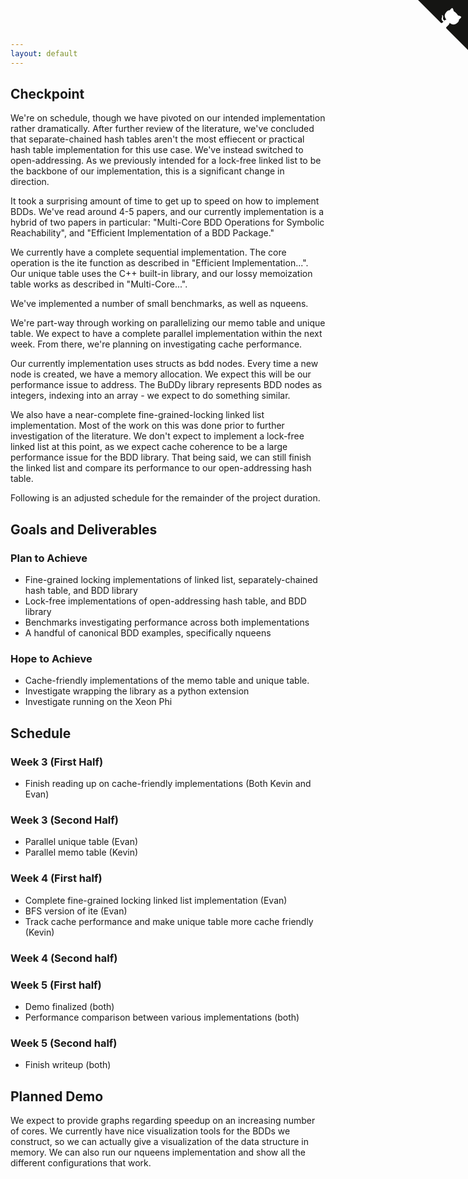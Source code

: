 ```yaml
---
layout: default
---
```


## Checkpoint

We're on schedule, though we have pivoted on our intended implementation rather dramatically. After further review of the literature, we've concluded that separate-chained hash tables aren't the most effiecent or practical hash table implementation for this use case. We've instead switched to open-addressing. As we previously intended for a lock-free linked list to be the backbone of our implementation, this is a significant change in direction.

It took a surprising amount of time to get up to speed on how to implement BDDs. We've read around 4-5 papers, and our currently implementation is a hybrid of two papers in particular: "Multi-Core BDD Operations for Symbolic Reachability", and "Efficient Implementation of a BDD Package."

We currently have a complete sequential implementation. The core operation is the ite function as described in "Efficient Implementation...". Our unique table uses the C++ built-in library, and our lossy memoization table works as described in "Multi-Core...".

We've implemented a number of small benchmarks, as well as nqueens.

We're part-way through working on parallelizing our memo table and unique table. We expect to have a complete parallel implementation within the next week. From there, we're planning on investigating cache performance.

Our currently implementation uses structs as bdd nodes. Every time a new node is created, we have a memory allocation. We expect this will be our performance issue to address. The BuDDy library represents BDD nodes as integers, indexing into an array - we expect to do something similar.

We also have a near-complete fine-grained-locking linked list implementation. Most of the work on this was done prior to further investigation of the literature. We don't expect to implement a lock-free linked list at this point, as we expect cache coherence to be a large performance issue for the BDD library. That being said, we can still finish the linked list and compare its performance to our open-addressing hash table.

Following is an adjusted schedule for the remainder of the project duration.

## Goals and Deliverables

### Plan to Achieve
* Fine-grained locking implementations of linked list, separately-chained hash table, and BDD library
* Lock-free implementations of open-addressing hash table, and BDD library
* Benchmarks investigating performance across both implementations
* A handful of canonical BDD examples, specifically nqueens

### Hope to Achieve
* Cache-friendly implementations of the memo table and unique table.
* Investigate wrapping the library as a python extension
* Investigate running on the Xeon Phi

## Schedule

### Week 3 (First Half)
* Finish reading up on cache-friendly implementations (Both Kevin and Evan)

### Week 3 (Second Half)
* Parallel unique table (Evan)
* Parallel memo table (Kevin)

### Week 4 (First half)
* Complete fine-grained locking linked list implementation (Evan)
* BFS version of ite (Evan)
* Track cache performance and make unique table more cache friendly (Kevin)

### Week 4 (Second half)

### Week 5 (First half)
* Demo finalized (both)
* Performance comparison between various implementations (both)

### Week 5 (Second half)
* Finish writeup (both)

## Planned Demo

We expect to provide graphs regarding speedup on an increasing number of cores. We currently have nice visualization tools for the BDDs we construct, so we can actually give a visualization of the data structure in memory. We can also run our nqueens implementation and show all the different configurations that work.

<a href="https://github.com/evanbergeron/lockfree-bdd" class="github-corner"><svg width="80" height="80" viewBox="0 0 250 250" style="fill:#151513; color:#fff; position: absolute; top: 0; border: 0; right: 0;"><path d="M0,0 L115,115 L130,115 L142,142 L250,250 L250,0 Z"></path><path d="M128.3,109.0 C113.8,99.7 119.0,89.6 119.0,89.6 C122.0,82.7 120.5,78.6 120.5,78.6 C119.2,72.0 123.4,76.3 123.4,76.3 C127.3,80.9 125.5,87.3 125.5,87.3 C122.9,97.6 130.6,101.9 134.4,103.2" fill="currentColor" style="transform-origin: 130px 106px;" class="octo-arm"></path><path d="M115.0,115.0 C114.9,115.1 118.7,116.5 119.8,115.4 L133.7,101.6 C136.9,99.2 139.9,98.4 142.2,98.6 C133.8,88.0 127.5,74.4 143.8,58.0 C148.5,53.4 154.0,51.2 159.7,51.0 C160.3,49.4 163.2,43.6 171.4,40.1 C171.4,40.1 176.1,42.5 178.8,56.2 C183.1,58.6 187.2,61.8 190.9,65.4 C194.5,69.0 197.7,73.2 200.1,77.6 C213.8,80.2 216.3,84.9 216.3,84.9 C212.7,93.1 206.9,96.0 205.4,96.6 C205.1,102.4 203.0,107.8 198.3,112.5 C181.9,128.9 168.3,122.5 157.7,114.1 C157.9,116.9 156.7,120.9 152.7,124.9 L141.0,136.5 C139.8,137.7 141.6,141.9 141.8,141.8 Z" fill="currentColor" class="octo-body"></path></svg></a><style>.github-corner:hover .octo-arm{animation:octocat-wave 560ms ease-in-out}@keyframes octocat-wave{0%,100%{transform:rotate(0)}20%,60%{transform:rotate(-25deg)}40%,80%{transform:rotate(10deg)}}@media (max-width:500px){.github-corner:hover .octo-arm{animation:none}.github-corner .octo-arm{animation:octocat-wave 560ms ease-in-out}}</style>

